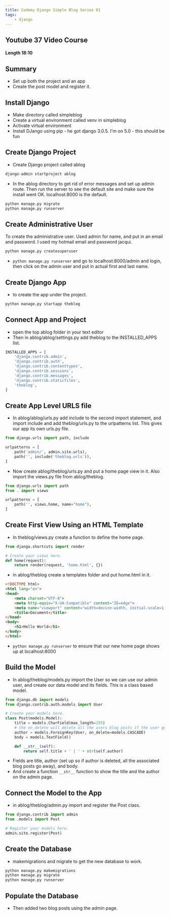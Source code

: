 ```yaml
---
title: Codemy Django Simple Blog Series 01
tags:
    - django
---
```

## Youtube 37 Video Course

#### Length 18:10 

## Summary

- Set up both the project and an app
- Create the post model and register it.

## Install Django

- Make directory called simpleblog
- Create a virtual environment called venv in simpleblog 
- Activate virtual environment
- Install DJango using pip - he got django 3.0.5. I'm on 5.0 - this should be fun

## Create Django Project

- Create Django project called ablog 
``` bash
django-admin startproject ablog
```
- In the ablog directory to get rid of error messages and set up admin route. Then run the server to see the default site and make sure the install went OK. localhost:8000 is the default.
``` bash
python manage.py migrate
python manage.py runserver
```  

## Create Administrative User

To create the administrative user. Used admin for name, and put in an email and password. I used my hotmail email and password jacqui.
``` bash 
python manage.py createsuperuser
```

- `python manage.py runserver` and go to localhost:8000/admin and login, then click on the admin user and put in actual first and last name.

## Create Django App

- to create the app under the project.
``` bash
python manage.py startapp theblog
``` 

## Connect App and Project

- open the top ablog folder in your text editor
- Then in ablog/ablog/settings.py add theblog to the INSTALLED_APPS list.
``` python
INSTALLED_APPS = [
    'django.contrib.admin',
    'django.contrib.auth',
    'django.contrib.contenttypes',
    'django.contrib.sessions',
    'django.contrib.messages',
    'django.contrib.staticfiles',
    'theblog',
]
```

## Create App Level URLS file

- In ablog/ablog/urls.py add include to the second import statement, and import include and add theblog/urls.py to the urlpatterns list. This gives our app its own urls.py file.
``` python
from django.urls import path, include

urlpatterns = [
    path('admin/', admin.site.urls),
    path('', include('theblog.urls')),
]
```
- Now create ablog/theblog/urls.py and put a home page view in it. Also import the views.py file from ablog/theblog.
``` python
from django.urls import path
from . import views

urlpatterns = [
    path('', views.home, name="home"),
]
```

## Create First View Using an HTML Template

- In theblog/views.py create a function to define the home page.
``` python
from django.shortcuts import render

# Create your views here.
def home(request):
    return render(request, 'home.html', {})
```
- in ablog/theblog create a templates folder and put home.html in it.
``` html
<!DOCTYPE html>
<html lang="en">
<head>
    <meta charset="UTF-8">
    <meta http-equiv="X-UA-Compatible" content="IE=edge">
    <meta name="viewport" content="width=device-width, initial-scale=1.0">
    <title>Document</title>
</head>
<body>
    <h1>Hello World</h1>
</body>
</html>
```
- `python manage.py runserver` to ensure that our new home page shows up at localhost:8000

## Build the Model 

- In ablog/theblog/models.py import the User so we can use our admin user, and create our data model and its fields. This is a class based model.
``` python
from django.db import models
from django.contrib.auth.models import User 

# Create your models here.
class Post(models.Model):
    title = models.CharField(max_length=255)
    # the on_delete will delete all the users blog posts if the user gets deleted.
    author = models.ForeignKey(User, on_delete=models.CASCADE)
    body = models.TextField()

    def __str__(self):
        return self.title + ' | ' + str(self.author)


```
- Fields are title, author (set up so if author is deleted, all the associated blog posts go away), and body.
- And create a function `__str__`  function to show the title and the author on the admin page.

## Connect the Model to the App

- in ablog/theblog/admin.py import and register the Post class.
``` python
from django.contrib import admin
from .models import Post

# Register your models here.
admin.site.register(Post)
```

## Create the Database

- makemigrations and migrate to get the new database to work.
``` bash
python manage.py makemigrations
python manage.py migrate
python manage.py runserver
```

## Populate the Database

- Then added two blog posts using the admin page.
